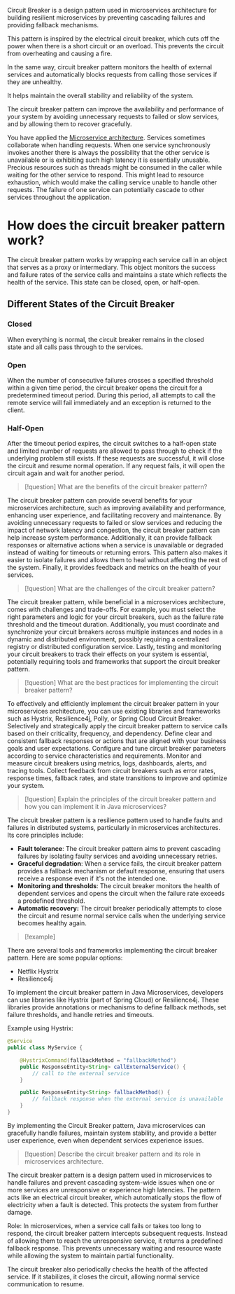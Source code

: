 Circuit Breaker is a design pattern used in microservices architecture for building resilient microservices by preventing cascading failures and providing fallback mechanisms.

This pattern is inspired by the electrical circuit breaker, which cuts off the power when there is a short circuit or an overload. This prevents the circuit from overheating and causing a fire.

In the same way, circuit breaker pattern monitors the health of external services and automatically blocks requests from calling those services if they are unhealthy.

It helps maintain the overall stability and reliability of the system.

The circuit breaker pattern can improve the availability and performance of your system by avoiding unnecessary requests to failed or slow services, and by allowing them to recover gracefully.



You have applied the [Microservice architecture](https://microservices.io/patterns/microservices.html). Services sometimes collaborate when handling requests. When one service synchronously invokes another there is always the possibility that the other service is unavailable or is exhibiting such high latency it is essentially unusable. Precious resources such as threads might be consumed in the caller while waiting for the other service to respond. This might lead to resource exhaustion, which would make the calling service unable to handle other requests. The failure of one service can potentially cascade to other services throughout the application.


# How does the circuit breaker pattern work?

The circuit breaker pattern works by wrapping each service call in an object that serves as a proxy or intermediary. This object monitors the success and failure rates of the service calls and maintains a state which reflects the health of the service. This state can be closed, open, or half-open.
## Different States of the Circuit Breaker

### Closed

When everything is normal, the circuit breaker remains in the closed state and all calls pass through to the services.
### Open

When the number of consecutive failures crosses a specified threshold within a given time period, the circuit breaker opens the circuit for a predetermined timeout period. During this period, all attempts to call the remote service will fail immediately and an exception is returned to the client.
### Half-Open

After the timeout period expires, the circuit switches to a half-open state and limited number of requests are allowed to pass through to check if the underlying problem still exists. If these requests are successful, it will close the circuit and resume normal operation. If any request fails, it will open the circuit again and wait for another period.

>[!question] What are the benefits of the circuit breaker pattern?

The circuit breaker pattern can provide several benefits for your microservices architecture, such as improving availability and performance, enhancing user experience, and facilitating recovery and maintenance. By avoiding unnecessary requests to failed or slow services and reducing the impact of network latency and congestion, the circuit breaker pattern can help increase system performance. Additionally, it can provide fallback responses or alternative actions when a service is unavailable or degraded instead of waiting for timeouts or returning errors. This pattern also makes it easier to isolate failures and allows them to heal without affecting the rest of the system. Finally, it provides feedback and metrics on the health of your services.


 >[!question] What are the challenges of the circuit breaker pattern?

The circuit breaker pattern, while beneficial in a microservices architecture, comes with challenges and trade-offs. For example, you must select the right parameters and logic for your circuit breakers, such as the failure rate threshold and the timeout duration. Additionally, you must coordinate and synchronize your circuit breakers across multiple instances and nodes in a dynamic and distributed environment, possibly requiring a centralized registry or distributed configuration service. Lastly, testing and monitoring your circuit breakers to track their effects on your system is essential, potentially requiring tools and frameworks that support the circuit breaker pattern.


>[!question] What are the best practices for implementing the circuit breaker pattern?

To effectively and efficiently implement the circuit breaker pattern in your microservices architecture, you can use existing libraries and frameworks such as Hystrix, Resilience4j, Polly, or Spring Cloud Circuit Breaker. Selectively and strategically apply the circuit breaker pattern to service calls based on their criticality, frequency, and dependency. Define clear and consistent fallback responses or actions that are aligned with your business goals and user expectations. Configure and tune circuit breaker parameters according to service characteristics and requirements. Monitor and measure circuit breakers using metrics, logs, dashboards, alerts, and tracing tools. Collect feedback from circuit breakers such as error rates, response times, fallback rates, and state transitions to improve and optimize your system.


>[!question] Explain the principles of the circuit breaker pattern and how you can implement it in Java microservices?

The circuit breaker pattern is a resilience pattern used to handle faults and failures in distributed systems, particularly in microservices architectures. Its core principles include:

- **Fault tolerance**: The circuit breaker pattern aims to prevent cascading failures by isolating faulty services and avoiding unnecessary retries.
- **Graceful degradation**: When a service fails, the circuit breaker pattern provides a fallback mechanism or default response, ensuring that users receive a response even if it's not the intended one.
- **Monitoring and thresholds**: The circuit breaker monitors the health of dependent services and opens the circuit when the failure rate exceeds a predefined threshold.
- **Automatic recovery:** The circuit breaker periodically attempts to close the circuit and resume normal service calls when the underlying service becomes healthy again.


>[!example]

There are several tools and frameworks implementing the circuit breaker pattern. Here are some popular options:
- Netflix Hystrix
- Resilience4j

To implement the circuit breaker pattern in Java Microservices, developers can use libraries like Hystrix (part of Spring Cloud) or Resilience4j. These libraries provide annotations or mechanisms to define fallback methods, set failure thresholds, and handle retries and timeouts.

Example using Hystrix:

```java
@Service
public class MyService {

	@HystrixCommand(fallbackMethod = "fallbackMethod")
	public ResponseEntity<String> callExternalService() {
		// call to the external service
	}

	public ResponseEntity<String> fallbackMethod() {
		// fallback response when the external service is unavailable
	}
}
```


By implementing the Circuit Breaker pattern, Java microservices can gracefully handle failures, maintain system stability, and provide a better user experience, even when dependent services experience issues.


>[!question] Describe the circuit breaker pattern and its role in microservices architecture.

The circuit breaker pattern is a design pattern used in microservices to handle failures and prevent cascading system-wide issues when one or more services are unresponsive or experience high latencies. The pattern acts like an electrical circuit breaker, which automatically stops the flow of electricity when a fault is detected. This protects the system from further damage.

Role: In microservices, when a service call fails or takes too long to respond, the circuit breaker pattern intercepts subsequent requests. Instead of allowing them to reach the unresponsive service, it returns a predefined fallback response. This prevents unnecessary waiting and resource waste while allowing the system to maintain partial functionality.

The circuit breaker also periodically checks the health of the affected service. If it stabilizes, it closes the circuit, allowing normal service communication to resume.
